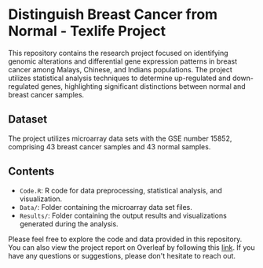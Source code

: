 # Distinguish Breast Cancer from Normal - Texlife Project

This repository contains the research project focused on identifying genomic alterations and differential gene expression patterns in breast cancer among Malays, Chinese, and Indians populations. The project utilizes statistical analysis techniques to determine up-regulated and down-regulated genes, highlighting significant distinctions between normal and breast cancer samples.

## Dataset

The project utilizes microarray data sets with the GSE number 15852, comprising 43 breast cancer samples and 43 normal samples.

## Contents

- `Code.R`: R code for data preprocessing, statistical analysis, and visualization.
- `Data/`: Folder containing the microarray data set files.
- `Results/`: Folder containing the output results and visualizations generated during the analysis.

Please feel free to explore the code and data provided in this repository. You can also view the project report on Overleaf by following this [link](https://www.overleaf.com/read/hcwxjmgnsvgh). If you have any questions or suggestions, please don't hesitate to reach out.
